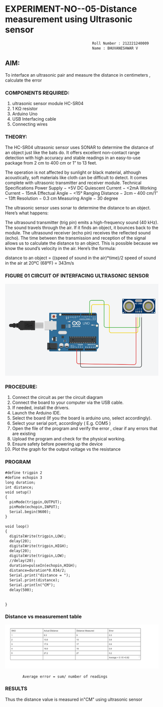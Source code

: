 # EXPERIMENT-NO--05-Distance measurement using Ultrasonic sensor
											Roll Number : 212221240009
											Name : BHUVANESHWAR V
## AIM: 
To interface an ultrasonic pair and measure the distance in centimeters , calculate the error
 
### COMPONENTS REQUIRED:
1.	ultrasonic sensor module HC-SR04
2.	1 KΩ resistor 
3.	Arduino Uno 
4.	USB Interfacing cable 
5.	Connecting wires 


### THEORY: 
The HC-SR04 ultrasonic sensor uses SONAR to determine the distance of an object just like the bats do. It offers excellent non-contact range detection with high accuracy and stable readings in an easy-to-use package from 2 cm to 400 cm or 1” to 13 feet.

The operation is not affected by sunlight or black material, although acoustically, soft materials like cloth can be difficult to detect. It comes complete with ultrasonic transmitter and receiver module.
Technical Specifications
Power Supply − +5V DC
Quiescent Current − <2mA
Working Current − 15mA
Effectual Angle − <15°
Ranging Distance − 2cm – 400 cm/1″ – 13ft
Resolution − 0.3 cm
Measuring Angle − 30 degree

The ultrasonic sensor uses sonar to determine the distance to an object. Here’s what happens:

The ultrasound transmitter (trig pin) emits a high-frequency sound (40 kHz).
The sound travels through the air. If it finds an object, it bounces back to the module.
The ultrasound receiver (echo pin) receives the reflected sound (echo).
The time between the transmission and reception of the signal allows us to calculate the distance to an object. This is possible because we know the sound’s velocity in the air. Here’s the formula:

distance to an object = ((speed of sound in the air)*time)/2
speed of sound in the air at 20ºC (68ºF) = 343m/s

### FIGURE 01 CIRCUIT OF INTERFACING ULTRASONIC SENSOR 


![image](image.png)



### PROCEDURE:
1.	Connect the circuit as per the circuit diagram 
2.	Connect the board to your computer via the USB cable.
3.	If needed, install the drivers.
4.	Launch the Arduino IDE.
5.	Select the board (If you the board is arduino uno, select accordingly).
6.	Select your serial port, accordingly ( E.g. COM5 )
7.	Open the file of the program  and verify the error , clear if any errors that are existing 
8.	Upload the program and check for the physical working. 
9.	Ensure safety before powering up the device 
10.	Plot the graph for the output voltage vs the resistance 


### PROGRAM 
```
#define trigpin 2
#define echopin 3
long duration;
int distance;
void setup()
{
  pinMode(trigpin,OUTPUT);
  pinMode(echopin,INPUT);
  Serial.begin(9600);
}

void loop()
{
  digitalWrite(trigpin,LOW);
  delay(20);
  digitalWrite(trigpin,HIGH);
  delay(20);
  digitalWrite(trigpin,LOW);
  //delay(20);
  duration=pulseIn(echopin,HIGH);
  distance=duration*0.034/2;
  Serial.print("distance = ");
  Serial.print(distance);
  Serial.println("CM");
  delay(500);
  
  
}
```
### Distance vs measurement table 
![image](table.jpg)

			Average error = sum/ number of readings 
### RESULTS
Thus the distance value is measured in"CM" using ultrasonic sensor
